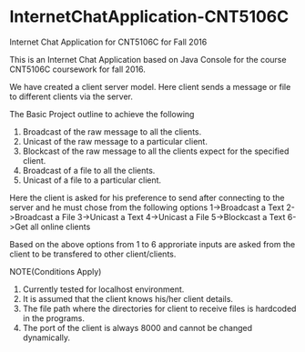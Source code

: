 # InternetChatApplication-CNT5106C
Internet Chat Application for CNT5106C for Fall 2016

This is an Internet Chat Application based on Java Console for the course CNT5106C coursework for fall 2016.

We have created a client server model. Here client sends a message or file to different clients via the server.

The Basic Project outline to achieve the following 
1. Broadcast of the raw message to all the clients.
2. Unicast of the raw message to a particular client.
3. Blockcast of the raw message to all the clients expect for the specified client.
4. Broadcast of a file to all the clients.
5. Unicast of a file to a particular client.

Here the client is asked for his preference to send after connecting to the server and he must chose from the following options
1->Broadcast a Text 
2->Broadcast a File
3->Unicast a Text
4->Unicast a File
5->Blockcast a Text
6->Get all online clients

Based on the above options from 1 to 6 approriate inputs are asked from the client to be transfered to other client/clients. 

NOTE(Conditions Apply)
1. Currently tested for localhost environment.
2. It is assumed that the client knows his/her client details.
3. The file path where the directories for client to receive files is hardcoded in the programs.
4. The port of the client is always 8000 and cannot be changed dynamically.
